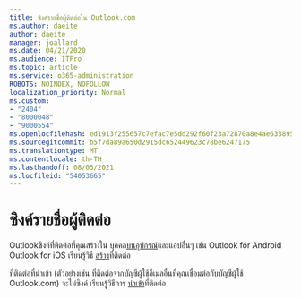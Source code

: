 ```yaml
---
title: ซิงค์รายชื่อผู้ติดต่อใน Outlook.com
ms.author: daeite
author: daeite
manager: joallard
ms.date: 04/21/2020
ms.audience: ITPro
ms.topic: article
ms.service: o365-administration
ROBOTS: NOINDEX, NOFOLLOW
localization_priority: Normal
ms.custom:
- "2404"
- "8000048"
- "9000554"
ms.openlocfilehash: ed1913f255657c7efac7e5dd292f60f23a72870a8e4ae6338952e790416dd993
ms.sourcegitcommit: b5f7da89a650d2915dc652449623c78be6247175
ms.translationtype: MT
ms.contentlocale: th-TH
ms.lasthandoff: 08/05/2021
ms.locfileid: "54053665"
---
```

# <a name="sync-contacts"></a>ซิงค์รายชื่อผู้ติดต่อ

Outlookซิงค์ที่ติดต่อที่คุณสร้างใน บุคคล[บนอุปกรณ์](https://outlook.live.com/people/)และแอปอื่นๆ เช่น Outlook for Android Outlook for iOS เรียนรู้วิธี [สร้าง](https://support.office.com/article/5b909158-036e-4820-92f7-2a27f57b9f01)ที่ติดต่อ

ที่ติดต่อที่นําเข้า (ตัวอย่างเช่น ที่ติดต่อจากบัญชีผู้ใช้อีเมลอื่นที่คุณเชื่อมต่อกับบัญชีผู้ใช้ Outlook.com) จะไม่ซิงค์ เรียนรู้วิธีการ [นําเข้า](https://support.office.com/article/285a3b55-8d93-4ac8-93df-43fffd13b2f1)ที่ติดต่อ